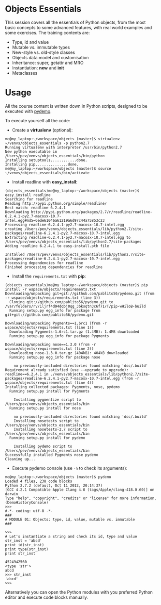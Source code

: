 Objects Essentials
==================

This session covers all the essentials of Python objects, from the most basic concepts to some advanced features, with real world examples and some exercises. The training contents are:

 * Type, id and value
 * Mutable vs. immutable types
 * New-style vs. old-style classes
 * Objects data model and customisation
 * Inheritance: super, getattr and MRO
 * Instantiation: __new__ and __init__
 * Metaclasses

# Usage

All the course content is written down in Python scripts, designed to be executed with [pydemo](https://github.com/pablito56/pydemo "pydemo GitHub repository").

To execute yourself all the code:

* Create a **virtualenv** (optional):
```
me@my_laptop:~/workspace/objects (master)$ virtualenv ~/venvs/objects_essentials -p python2.7
Running virtualenv with interpreter /usr/bin/python2.7
New python executable in /Users/pev/venvs/objects_essentials/bin/python
Installing setuptools............done.
Installing pip...............done.
me@my_laptop:~/workspace/objects (master)$ source ~/venvs/objects_essentials/bin/activate
```

* Install readline with **easy_install**:
```
(objects_essentials)me@my_laptop:~/workspace/objects (master)$ easy_install readline
Searching for readline
Reading http://pypi.python.org/simple/readline/
Best match: readline 6.2.4.1
Downloading http://pypi.python.org/packages/2.7/r/readline/readline-6.2.4.1-py2.7-macosx-10.7-intel.egg#md5=6ede61046a61219a6d97c44a75853c23
Processing readline-6.2.4.1-py2.7-macosx-10.7-intel.egg
creating /Users/pev/venvs/objects_essentials/lib/python2.7/site-packages/readline-6.2.4.1-py2.7-macosx-10.7-intel.egg
Extracting readline-6.2.4.1-py2.7-macosx-10.7-intel.egg to /Users/pev/venvs/objects_essentials/lib/python2.7/site-packages
Adding readline 6.2.4.1 to easy-install.pth file

Installed /Users/pev/venvs/objects_essentials/lib/python2.7/site-packages/readline-6.2.4.1-py2.7-macosx-10.7-intel.egg
Processing dependencies for readline
Finished processing dependencies for readline
```

* Install the `requirements.txt` with **pip**:

```
(objects_essentials)me@my_laptop:~/workspace/objects (master)$ pip install -r wspace/objects/requirements.txt
Downloading/unpacking git+git://github.com/pablito56/pydemo.git (from -r wspace/objects/requirements.txt (line 3))
  Cloning git://github.com/pablito56/pydemo.git to /var/folders/rv/1ljrf4d94dqbj0qg_3bksqtn3c6f71/T/pip-wHiloB-build
  Running setup.py egg_info for package from git+git://github.com/pablito56/pydemo.git

Downloading/unpacking Pygments==1.6rc1 (from -r wspace/objects/requirements.txt (line 1))
  Downloading Pygments-1.6rc1.tar.gz (1.4MB): 1.4MB downloaded
  Running setup.py egg_info for package Pygments

Downloading/unpacking nose==1.3.0 (from -r wspace/objects/requirements.txt (line 2))
  Downloading nose-1.3.0.tar.gz (404kB): 404kB downloaded
  Running setup.py egg_info for package nose

    no previously-included directories found matching 'doc/.build'
Requirement already satisfied (use --upgrade to upgrade): readline==6.2.4.1 in ./venvs/objects_essentials/lib/python2.7/site-packages/readline-6.2.4.1-py2.7-macosx-10.7-intel.egg (from -r wspace/objects/requirements.txt (line 4))
Installing collected packages: Pygments, nose, pydemo
  Running setup.py install for Pygments

    Installing pygmentize script to /Users/pev/venvs/objects_essentials/bin
  Running setup.py install for nose

    no previously-included directories found matching 'doc/.build'
    Installing nosetests script to /Users/pev/venvs/objects_essentials/bin
    Installing nosetests-2.7 script to /Users/pev/venvs/objects_essentials/bin
  Running setup.py install for pydemo

    Installing pydemo script to /Users/pev/venvs/objects_essentials/bin
Successfully installed Pygments nose pydemo
Cleaning up...
```

* Execute pydemo console (use `-h` to check its arguments):

```shell
me@my_laptop:~/workspace/objects (master)$ pydemo
Loaded 4 files, 238 code blocks
Python 2.7.2 (default, Oct 11 2012, 20:14:37)
[GCC 4.2.1 Compatible Apple Clang 4.0 (tags/Apple/clang-418.0.60)] on darwin
Type "help", "copyright", "credits" or "license" for more information.
(DemoHistoryConsole)
>>>
#-*- coding: utf-8 -*-
###
# MODULE 01: Objects: type, id, value, mutable vs. immutable
###

>>>
# Let's instantiate a string and check its id, type and value
str_inst = 'abcd'
print id(str_inst)
print type(str_inst)
print str_inst

4524942560
<type 'str'>
abcd
>>> str_inst
'abcd'
>>>
```

Alternatively you can open the Python modules with you preferred Python editor and execute code blocks manually.
